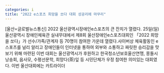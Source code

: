 ```yaml
---
categories: i
title: "2022 e스포츠 희망을 쏘다 대회 성공리에 마무리"
---
```

[울산=글로벌뉴스통신] 2022 울산광역시장애인e스포츠의 큰 잔치가 열렸다. 25일(일) 울산광역시 장애인체육관 실내무대에서 제8회 울산장애인e스포츠대회인 「2022 희망을 쏘다」가 선수/가족/관계자 등 70명이 참여한 가운데 열렸다.사이버상 체육활동인 e스포츠를 널리 알리고 장애인들이 인터넷을 통하여 외부와 소통하고 짜릿한 승리감을 맛보기 위해 마련된 이번 대회는 울산광역시가 후원하고 한국청소년보호울산연맹, 몽돌시낭송회, 음사모, 수평선문학, 희망다(茶)잎 등 시민단체가 우정 참여한 의미있는 대회였다. 이번 울산대회에는 카트라이더